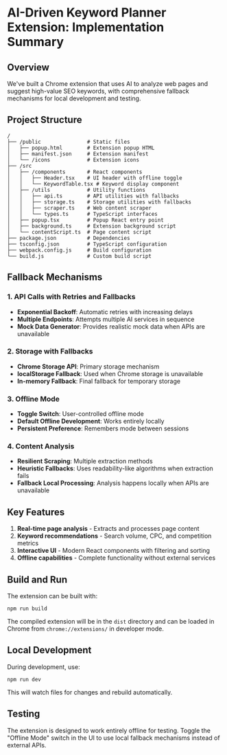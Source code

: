 # AI-Driven Keyword Planner Extension: Implementation Summary

## Overview
We've built a Chrome extension that uses AI to analyze web pages and suggest high-value SEO keywords, with comprehensive fallback mechanisms for local development and testing.

## Project Structure
```
/
├── /public               # Static files
│   ├── popup.html        # Extension popup HTML
│   ├── manifest.json     # Extension manifest
│   └── /icons            # Extension icons
├── /src
│   ├── /components       # React components
│   │   ├── Header.tsx    # UI header with offline toggle
│   │   └── KeywordTable.tsx # Keyword display component
│   ├── /utils            # Utility functions
│   │   ├── api.ts        # API utilities with fallbacks
│   │   ├── storage.ts    # Storage utilities with fallbacks
│   │   ├── scraper.ts    # Web content scraper
│   │   └── types.ts      # TypeScript interfaces
│   ├── popup.tsx         # Popup React entry point
│   ├── background.ts     # Extension background script
│   └── contentScript.ts  # Page content script
├── package.json          # Dependencies
├── tsconfig.json         # TypeScript configuration
├── webpack.config.js     # Build configuration
└── build.js              # Custom build script
```

## Fallback Mechanisms

### 1. API Calls with Retries and Fallbacks
- **Exponential Backoff**: Automatic retries with increasing delays
- **Multiple Endpoints**: Attempts multiple AI services in sequence
- **Mock Data Generator**: Provides realistic mock data when APIs are unavailable

### 2. Storage with Fallbacks
- **Chrome Storage API**: Primary storage mechanism
- **localStorage Fallback**: Used when Chrome storage is unavailable
- **In-memory Fallback**: Final fallback for temporary storage

### 3. Offline Mode
- **Toggle Switch**: User-controlled offline mode
- **Default Offline Development**: Works entirely locally
- **Persistent Preference**: Remembers mode between sessions

### 4. Content Analysis
- **Resilient Scraping**: Multiple extraction methods
- **Heuristic Fallbacks**: Uses readability-like algorithms when extraction fails
- **Fallback Local Processing**: Analysis happens locally when APIs are unavailable

## Key Features
1. **Real-time page analysis** - Extracts and processes page content
2. **Keyword recommendations** - Search volume, CPC, and competition metrics
3. **Interactive UI** - Modern React components with filtering and sorting
4. **Offline capabilities** - Complete functionality without external services

## Build and Run
The extension can be built with:
```
npm run build
```

The compiled extension will be in the `dist` directory and can be loaded in Chrome from `chrome://extensions/` in developer mode.

## Local Development
During development, use:
```
npm run dev
```

This will watch files for changes and rebuild automatically.

## Testing
The extension is designed to work entirely offline for testing. Toggle the "Offline Mode" switch in the UI to use local fallback mechanisms instead of external APIs. 